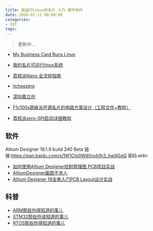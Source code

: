 ```yaml
---
title: 能运行Linux的名片 入门 硬件制作
date: 2020-07-11 00:00:00
categories:
- IOT
tags: 
---
```


> 更新中...

- [My Business Card Runs Linux](https://www.thirtythreeforty.net/posts/2019/12/my-business-card-runs-linux/)
- [我的名片可运行linux系统](https://mp.weixin.qq.com/s/7Bd7zazdIhsA4SIppLE6nA)
- [荔枝派Nano 全流程指南](http://nano.lichee.pro/get_started/first_eye.html)
- [licheezero](https://licheezero.readthedocs.io/zh/latest/)
- [深圳嘉立创](https://www.jlc.com/)

- [F1c100s萌妹派开源名片的电路方案设计（工程文件+教程）](https://www.cirmall.com/circuit/17128)
- [荔枝派zero-SPI启动详细教程](http://www.yz0228.com/index.php/2019/11/08/lichee_zero_spi_start/)

## 软件

Altium Designer 18.1.9 build 240 Beta
链接:https://pan.baidu.com/s/1W1Clo0W40oyb1h3_hw9GqQ  密码:et4n

- [如何使用Altium Designer绘制原理图 PCB项目实战](https://edu.csdn.net/course/detail/9188)
- [AltiumDesigner画图不求人](https://edu.csdn.net/course/detail/25551)
- [Altium Designer 19全套入门PCB Layout设计实战](https://edu.csdn.net/course/detail/24726)

## 科普

- [ARM那些你得知道的事儿](https://edu.csdn.net/course/detail/798)
- [STM32那些你该知道的事儿](https://edu.csdn.net/course/play/5607/103861)
- [RTOS那些你得知道的事儿](https://edu.csdn.net/course/detail/5643)
